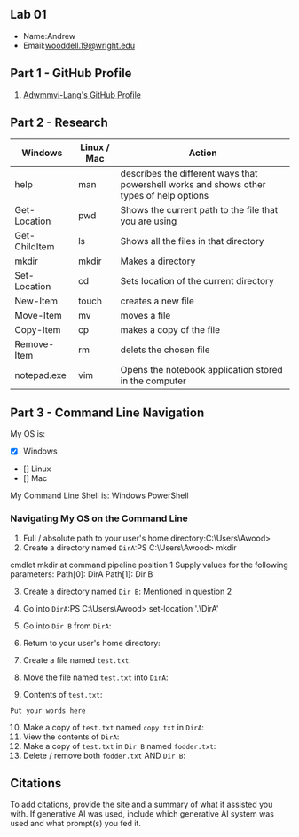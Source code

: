 ## Lab 01

- Name:Andrew
- Email:wooddell.19@wright.edu

## Part 1 - GitHub Profile

1. [Adwmmvi-Lang's GitHub Profile](https://github.com/adwmmvi-lang/Adwmmvi-Lang)

## Part 2 - Research

| Windows | Linux / Mac | Action |
| ---     | ---         | ---    |
| help    | man         |    describes the different ways that powershell works and shows other types of help options     |
| Get-Location | pwd    |     Shows the current path to the file that you are using     |
| Get-ChildItem | ls    |     Shows all the files in that directory   |
| mkdir   | mkdir       |     Makes a directory   |
| Set-Location | cd     |     Sets location of the current directory  |
| New-Item | touch      |     creates a new file   |
| Move-Item | mv        |     moves a file    |
| Copy-Item | cp        |     makes a copy of the file    |
| Remove-Item | rm      |     delets the chosen file   |
| notepad.exe | vim     |     Opens the notebook application stored in the computer   |

## Part 3 - Command Line Navigation

My OS is:
- [x] Windows
- [] Linux
- [] Mac

My Command Line Shell is: Windows PowerShell

### Navigating My OS on the Command Line

1. Full / absolute path to your user's home directory:C:\Users\Awood>
2. Create a directory named `DirA`:PS C:\Users\Awood> mkdir

cmdlet mkdir at command pipeline position 1
Supply values for the following parameters:
Path[0]: DirA
Path[1]: Dir B

3. Create a directory named `Dir B`: Mentioned in question 2

4. Go into `DirA`:PS C:\Users\Awood> set-location '.\DirA\'

5. Go into `Dir B` from `DirA`:

6. Return to your user's home directory:

7. Create a file named `test.txt`:
8. Move the file named `test.txt` into `DirA`:
9. Contents of `test.txt`:
```
Put your words here
```
10. Make a copy of `test.txt` named `copy.txt` in `DirA`:
11. View the contents of `DirA`: 
12. Make a copy of `test.txt` in `Dir B` named `fodder.txt`:
13. Delete / remove both `fodder.txt` AND `Dir B`:

## Citations

To add citations, provide the site and a summary of what it assisted you with.  If generative AI was used, include which generative AI system was used and what prompt(s) you fed it.
